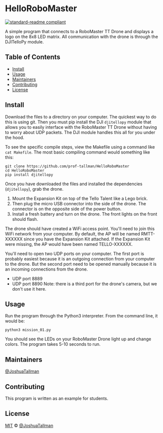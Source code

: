# HelloRoboMaster

[![standard-readme compliant](https://img.shields.io/badge/readme%20style-standard-brightgreen.svg?style=flat-square)](https://github.com/RichardLitt/standard-readme)

A simple program that connects to a RoboMaster TT Drone and displays a logo on the 8x8 LED matrix. All communication with the drone is through the DJITelloPy module.

## Table of Contents
- [Install](#install)
- [Usage](#usage)
- [Maintainers](#maintainers)
- [Contributing](#contributing)
- [License](#license)

## Install
Download the files to a directory on your computer. The quickest way to do this is using git. Then you must pip install the DJI `djitellopy` module that allows you to easily interface with the RoboMaster TT Drone without having to worry about UDP packets. The DJI module handles this all for you under the hood.

To see the specific compile steps, view the Makefile using a command like `cat Makefile`. The most basic compiling command would something like this:
```
git clone https://github.com/prof-tallman/HelloRoboMaster
cd HelloRoboMaster
pip install djitellopy
```

Once you have downloaded the files and installed the dependencies (`djitellopy`), grab the drone.
1. Mount the Expansion Kit on top of the Tello Talent like a Lego brick.
1. Then plug the micro USB connector into the side of the drone. The connector is on the opposite side of the power button.
1. Install a fresh battery and turn on the drone. The front lights on the front should flash.

The drone should have created a WiFi access point. You'll need to join this WiFi network from your computer. By default, the AP will be named RMTT-XXXXXX since you have the Expansion Kit attached. If the Expansion Kit were missing, the AP would have been named TELLO-XXXXXX.

You'll need to open two UDP ports on your computer. The first port is probably easiest because it is an outgoing connection from your computer to the drone. But the second port need to be opened manually because it is an incoming connections from the drone.
* UDP port 8889
* UDP port 8890
Note: there is a third port for the drone's camera, but we don't use it here.

## Usage
Run the program through the Python3 interpreter. From the command line, it would be:
```
python3 mission_01.py
```
You should see the LEDs on your RoboMaster Drone light up and change colors. The program takes 5-10 seconds to run.

## Maintainers
[@JoshuaTallman](https://github.com/prof-tallman)

## Contributing
This program is written as an example for students.

## License
[MIT](LICENSE) © [@JoshuaTallman](https://github.com/prof-tallman)
